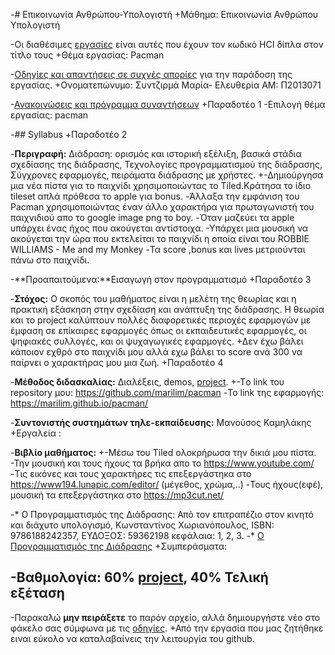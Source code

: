 -# Επικοινωνία Ανθρώπου-Υπολογιστή
+Μάθημα: Επικοινωνία Ανθρώπου Υπολογιστή
 
-Οι διαθέσιμες [εργασίες](https://courses-ionio.github.io/projects/) είναι αυτές που έχουν τον κωδικό HCI δίπλα στον τίτλο τους
+Θέμα εργασίας: Pacman
 
-[Οδηγίες και απαντήσεις σε συχνές απορίες](https://courses-ionio.github.io/help/) για την παράδοση της εργασίας.
+Ονοματεπώνυμο: Συντζιρμά Μαρία- Ελευθερία ΑΜ: Π2013071
 
-[Ανακοινώσεις και πρόγραμμα συναντήσεων](https://github.com/courses-ionio/help/issues/14)
+Παραδοτέο 1 -Επιλογή θέμα εργασίας: pacman
 
-## Syllabus
+Παραδοτέο 2
 
-**Περιγραφή:** Διάδραση: ορισμός και ιστορική εξέλιξη, βασικά στάδια σχεδίασης της διάδρασης, Τεχνολογίες προγραμματισμού της διάδρασης, Σύγχρονες εφαρμογές, πειράματα διάδρασης με χρήστες.
+-Δημιούργησα μια νέα πίστα για το παιχνίδι χρησιμοποιώντας το Tiled.Κράτησα το ίδιο tileset απλά πρόθεσα το apple για bonus. -Άλλαξα την εμφάνιση του Pacman χρησιμοποιώντας έναν άλλο χαρακτήρα για πρωταγωνιστή του παιχνιδιού απο το google image png το boy. -Όταν μαζεύει τα apple υπάρχει ένας ήχος που ακούγεται αντίστοιχα. -Υπάρχει μια μουσική να ακούγεται την ώρα που εκτελείται το παιχνίδι η οποία είναι του ROBBIE WILLIAMS - Me and my Monkey -Τα score ,bonus και lives μετριούνται πάνω στο παιχνίδι.
 
-**Προαπαιτούμενα:**Εισαγωγή στον προγραμματισμό
+Παραδοτέο 3
 
-**Στόχος:** Ο σκοπός του μαθήματος είναι η μελέτη της θεωρίας και η πρακτική εξάσκηση στην σχεδίαση και ανάπτυξη της διάδρασης. Η θεωρία και το project καλύπτουν πολλές διαφορετικές περιοχές εφαρμογών με έμφαση σε επίκαιρες εφαρμογές όπως οι εκπαιδευτικές εφαρμογές, οι ψηφιακές συλλογές, και οι ψυχαγωγικές εφαρμογές.
+Δεν έχω βάλει κάποιον εχθρό στο παιχνίδι μου αλλά εχω βάλει το score ανά 300 να παίρνει ο χαρακτήρας μου μια ζωή.
+Παραδοτέο 4
 
-**Μέθοδος διδασκαλίας:** Διαλέξεις, demos, [project](https://courses-ionio.github.io/projects/).
+-Tο link του repository μου: https://github.com/marilim/pacman -Το link της εφαρμογής: https://marilim.github.io/pacman/
 
-**Συντονιστής συστημάτων τηλε-εκπαίδευσης:** Μανούσος Καμηλάκης
+Εργαλεία :
 
-**Βιβλίο μαθήματος:** 
+-Μέσω του Tiled ολοκρήρωσα την δικιά μου πίστα. -Την μουσική και τους ήχους τα βρήκα απο το https://www.youtube.com/ -Τις εικόνες και τους χαρακτήρες τις επεξεργάστηκα στο https://www194.lunapic.com/editor/ (μέγεθος, χρώμα,..) -Τους ήχους(εφέ), μουσική τα επεξεργάστηκα στο https://mp3cut.net/
 
-* Ο Προγραμματισμός της Διάδρασης: Από τον επιτραπέζιο στον κινητό και διάχυτο υπολογισμό, Κωνσταντίνος Χωριανόπουλος, ISBN: 9786188242357, ΕΥΔΟΞΟΣ: 59362198 κεφάλαια: 1, 2, 3.
-* [Ο Προγραμματισμός της Διάδρασης](http://www.pibook.gr)
+Συμπεράσματα:
 
-**Βαθμολογία:** 60% [project](https://courses-ionio.github.io/projects/), 40% Τελική εξέταση
-
-Παρακαλώ **μην πειράξετε** το παρόν αρχείο, αλλά δημιουργήστε νέο στο φάκελο σας σύμφωνα με τις [οδηγίες](https://courses-ionio.github.io/help/guide/).
+Από την εργασία που μας ζητήθηκε ειναι εύκολο να καταλαβαίνεις την λειτουργία του github.
